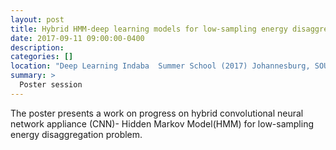```yaml
---
layout: post
title: Hybrid HMM-deep learning models for low-sampling energy disaggregation problem.
date: 2017-09-11 09:00:00-0400
description: 
categories: []
location: "Deep Learning Indaba  Summer School (2017) Johannesburg, SOUTH AFRICA."
summary: >
  Poster session
---
```


The poster presents a work on progress on  hybrid convolutional neural network appliance (CNN)- Hidden Markov Model(HMM) for low-sampling energy disaggregation problem.

